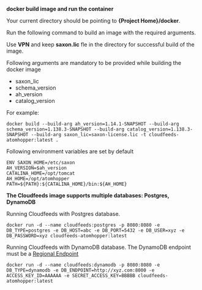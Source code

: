**docker build image and run the container**

Your current directory should be pointing to **{Project Home}/docker**. 

Run the following command to build an image with the required arguments.

Use **VPN** and keep **saxon.lic** fle in the directory for successful build of the image.

Following arguments are mandatory to be provided while building the docker image

- saxon_lic
- schema_version
- ah_version
- catalog_version

For example: 
```
docker build --build-arg ah_version=1.14.1-SNAPSHOT --build-arg schema_version=1.138.3-SNAPSHOT --build-arg catalog_version=1.138.3-SNAPSHOT --build-arg saxon_lic=saxon-license.lic -t cloudfeeds-atomhopper:latest .
```

Following environment variables are set by default
```
ENV SAXON_HOME=/etc/saxon
AH_VERSION=$ah_version
CATALINA_HOME=/opt/tomcat
AH_HOME=/opt/atomhopper
PATH=${PATH}:${CATALINA_HOME}/bin:${AH_HOME}
```
**The Cloudfeeds image supports multiple databases: Postgres, DynamoDB**

Running Cloudfeeds with Postgres database.
```
docker run -d --name cloudfeeds:postgres -p 8080:8080 -e DB_TYPE=postgres -e DB_HOST=abc -e DB_PORT=5432 -e DB_USER=xyz -e DB_PASSWORD=xyz cloudfeeds-atomhopper:latest
```
Running Cloudfeeds with DynamoDB database. The DynamoDB endpoint must be a [Regional Endpoint](https://docs.aws.amazon.com/general/latest/gr/rande.html#regional-endpoints)
```
docker run -d --name cloudfeeds:dynamodb -p 8080:8080 -e DB_TYPE=dynamodb -e DB_ENDPOINT=http://xyz.com:8000 -e ACCESS_KEY_ID=AAAAAA -e SECRET_ACCESS_KEY=BBBBB cloudfeeds-atomhopper:latest
```
